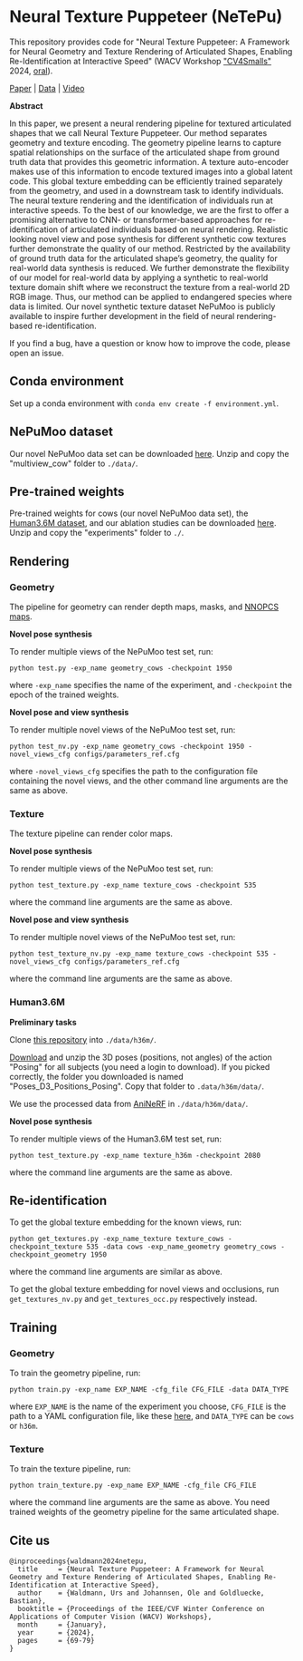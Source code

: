 # Neural Texture Puppeteer (NeTePu)
This repository provides code for "Neural Texture Puppeteer: A Framework for Neural Geometry and Texture Rendering of Articulated Shapes, Enabling Re-Identification at Interactive Speed" (WACV Workshop ["CV4Smalls"](https://cv4smalls.sites.northeastern.edu/) 2024, [oral](https://cv4smalls.sites.northeastern.edu/schedule-deadlines/)).

[Paper](https://arxiv.org/abs/2311.17109) | [Data](https://zenodo.org/records/10402817) | [Video](https://www.youtube.com/watch?v=dvB0Sojabgw)

**Abstract**

In this paper, we present a neural rendering pipeline for textured articulated shapes that we call Neural Texture Puppeteer. Our method separates geometry and texture encoding. The geometry pipeline learns to capture spatial relationships on the surface of the articulated shape from ground truth data that provides this geometric information. A texture auto-encoder makes use of this information to encode textured images into a global latent code. This global texture embedding can be efficiently trained separately from the geometry, and used in a downstream task to identify individuals. The neural texture rendering and the identification of individuals run at interactive speeds. To the best of our knowledge, we are the first to offer a promising alternative to CNN- or transformer-based approaches for re-identification of articulated individuals based on neural rendering. Realistic looking novel view and pose synthesis for different synthetic cow textures further demonstrate the quality of our method. Restricted by the availability of ground truth data for the articulated shape’s geometry, the quality for real-world data synthesis is reduced. We further demonstrate the flexibility of our model for real-world data by applying a synthetic to real-world texture domain shift where we reconstruct the texture from a real-world 2D RGB image. Thus, our method can be applied to endangered species where data is limited. Our novel synthetic texture dataset NePuMoo is publicly available to inspire further development in the field of neural rendering-based re-identification.

If you find a bug, have a question or know how to improve the code, please open an issue.

## Conda environment
Set up a conda environment with `conda env create -f environment.yml`.

## NePuMoo dataset
Our novel NePuMoo data set can be downloaded [here](https://zenodo.org/records/10402817). Unzip and copy the "multiview_cow" folder to `./data/`.

## Pre-trained weights
Pre-trained weights for cows (our novel NePuMoo data set), the [Human3.6M dataset](http://vision.imar.ro/human3.6m/description.php), and our ablation studies can be downloaded [here](https://zenodo.org/records/10402116). Unzip and copy the "experiments" folder to `./`.

## Rendering

### Geometry
The pipeline for geometry can render depth maps, masks, and [NNOPCS maps](https://arxiv.org/abs/2311.17109).

**Novel pose synthesis**

To render multiple views of the NePuMoo test set, run:

    python test.py -exp_name geometry_cows -checkpoint 1950

where `-exp_name` specifies the name of the experiment, and `-checkpoint` the epoch of the trained weights.

**Novel pose and view synthesis**

To render multiple novel views of the NePuMoo test set, run:

    python test_nv.py -exp_name geometry_cows -checkpoint 1950 -novel_views_cfg configs/parameters_ref.cfg

where `-novel_views_cfg` specifies the path to the configuration file containing the novel views, and the other command line arguments are the same as above.

### Texture
The texture pipeline can render color maps.

**Novel pose synthesis**

To render multiple views of the NePuMoo test set, run:

    python test_texture.py -exp_name texture_cows -checkpoint 535

where the command line arguments are the same as above.

**Novel pose and view synthesis**

To render multiple novel views of the NePuMoo test set, run:

    python test_texture_nv.py -exp_name texture_cows -checkpoint 535 -novel_views_cfg configs/parameters_ref.cfg

where the command line arguments are the same as above.

### Human3.6M
**Preliminary tasks**

Clone [this repository](https://github.com/karfly/human36m-camera-parameters) into `./data/h36m/`.

[Download](http://vision.imar.ro/human3.6m/filebrowser.php) and unzip the 3D poses (positions, not angles) of the action "Posing" for all subjects (you need a login to download). If you picked correctly, the folder you downloaded is named "Poses_D3_Positions_Posing". Copy that folder to `.data/h36m/data/`.

We use the processed data from [AniNeRF](https://github.com/zju3dv/animatable_nerf/blob/master/INSTALL.md#set-up-datasets) in `./data/h36m/data/`.

**Novel pose synthesis**

To render multiple views of the Human3.6M test set, run:

    python test_texture.py -exp_name texture_h36m -checkpoint 2080

where the command line arguments are the same as above.

## Re-identification
To get the global texture embedding for the known views, run:

    python get_textures.py -exp_name_texture texture_cows -checkpoint_texture 535 -data cows -exp_name_geometry geometry_cows -checkpoint_geometry 1950

where the command line arguments are similar as above.

To get the global texture embedding for novel views and occlusions, run `get_textures_nv.py` and `get_textures_occ.py` respectively instead.

## Training

### Geometry
To train the geometry pipeline, run:

    python train.py -exp_name EXP_NAME -cfg_file CFG_FILE -data DATA_TYPE

where `EXP_NAME` is the name of the experiment you choose, `CFG_FILE` is the path to a YAML configuration file, like these [here](https://github.com/urs-waldmann/NeTePu/tree/main/configs), and `DATA_TYPE` can be `cows` or `h36m`.

### Texture
To train the texture pipeline, run:

    python train_texture.py -exp_name EXP_NAME -cfg_file CFG_FILE

where the command line arguments are the same as above. You need trained weights of the geometry pipeline for the same articulated shape.

## Cite us

    @inproceedings{waldmann2024netepu,
      title     = {Neural Texture Puppeteer: A Framework for Neural Geometry and Texture Rendering of Articulated Shapes, Enabling Re-Identification at Interactive Speed},
      author    = {Waldmann, Urs and Johannsen, Ole and Goldluecke, Bastian},
      booktitle = {Proceedings of the IEEE/CVF Winter Conference on Applications of Computer Vision (WACV) Workshops},
      month     = {January},
      year      = {2024},
      pages     = {69-79}
    }
